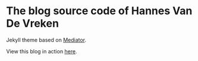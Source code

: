 # The blog source code of Hannes Van De Vreken

Jekyll theme based on [Mediator](https://github.com/dirkfabisch/mediator).

View this blog in action [here](https://hannesvdvreken.com).

